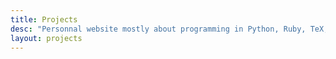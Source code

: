```yaml
---
title: Projects
desc: "Personnal website mostly about programming in Python, Ruby, TeX, R..."
layout: projects
---
```


